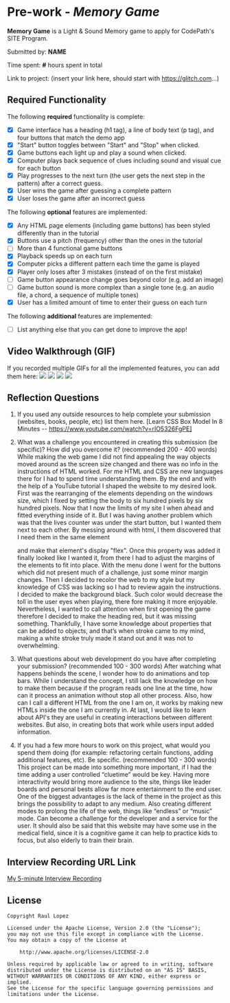 # Pre-work - *Memory Game*

**Memory Game** is a Light & Sound Memory game to apply for CodePath's SITE Program. 

Submitted by: **NAME**

Time spent: **#** hours spent in total

Link to project: (insert your link here, should start with https://glitch.com...)

## Required Functionality

The following **required** functionality is complete:

* [X] Game interface has a heading (h1 tag), a line of body text (p tag), and four buttons that match the demo app
* [X] "Start" button toggles between "Start" and "Stop" when clicked. 
* [X] Game buttons each light up and play a sound when clicked. 
* [X] Computer plays back sequence of clues including sound and visual cue for each button
* [X] Play progresses to the next turn (the user gets the next step in the pattern) after a correct guess. 
* [X] User wins the game after guessing a complete pattern
* [X] User loses the game after an incorrect guess

The following **optional** features are implemented:

* [X] Any HTML page elements (including game buttons) has been styled differently than in the tutorial
* [X] Buttons use a pitch (frequency) other than the ones in the tutorial
* [ ] More than 4 functional game buttons
* [X] Playback speeds up on each turn
* [X] Computer picks a different pattern each time the game is played
* [X] Player only loses after 3 mistakes (instead of on the first mistake)
* [ ] Game button appearance change goes beyond color (e.g. add an image)
* [ ] Game button sound is more complex than a single tone (e.g. an audio file, a chord, a sequence of multiple tones)
* [X] User has a limited amount of time to enter their guess on each turn

The following **additional** features are implemented:

- [ ] List anything else that you can get done to improve the app!

## Video Walkthrough (GIF)

If you recorded multiple GIFs for all the implemented features, you can add them here:
![](http://g.recordit.co/JeeoXRzyix.gif)
![](https://www.w3schools.com/jsref)
![](gif3-link-here)
![](gif4-link-here)

## Reflection Questions
1. If you used any outside resources to help complete your submission (websites, books, people, etc) list them here. 
[Learn CSS Box Model In 8 Minutes -- https://www.youtube.com/watch?v=rIO5326FgPE]

2. What was a challenge you encountered in creating this submission (be specific)? How did you overcome it? (recommended 200 - 400 words) 
While making the web game I did not find appealing the way objects moved around as the screen size changed and there was no info in the instructions of HTML worked. 
For me HTML and CSS are new languages there for I had to spend time understanding them. By the end and with the help of a YouTube tutorial I shaped the website to 
my desired look. First was the rearranging of the elements depending on the windows size, which I fixed by setting the body to six hundred pixels by six hundred pixels. 
Now that I now the limits of my site I when ahead and fitted everything inside of it. But I was having another problem which was that the lives counter was under the 
start button, but I wanted them next to each other. By messing around with html, I them discovered that I need them in the same element<div> and make that element's display "flex".
Once this property was added it finally looked like I wanted it, from there I had to adjust the margins of the elements to fit into place. With the menu done 
I went for the buttons which did not present much of a challenge, just some minor margin changes. Then I decided to recolor the web to my style but 
my knowledge of CSS was lacking so I had to review again the instructions. I decided to make the background black. Such color would decrease the 
toll in the user eyes when playing, there fore making it more enjoyable. Nevertheless, I wanted to call attention when first opening the game therefore
 I decided to make the heading red, but it was missing something. Thankfully, I have some knowledge about properties that can be added to objects,
and that’s when stroke came to my mind, making a white stroke truly made it stand out and it was not to overwhelming.


3. What questions about web development do you have after completing your submission? (recommended 100 - 300 words) 
After watching what happens behinds the scene, I wonder how to do animations and top bars. While I understand the concept, I still lack the knowledge on how to make them
 because if the program reads one line at the time, how can it process an animation without stop all other process. Also, how can I call a different HTML from the one I am on, 
it works by making new HTMLs inside the one I am currently in. At last, I would like to learn about API's they are useful in creating interactions between different websites.
 But also, in creating bots that work while users input added information.

4. If you had a few more hours to work on this project, what would you spend them doing (for example: refactoring certain functions, adding additional features, etc). Be specific. (recommended 100 - 300 words) 
This project can be made into something more important, if I had the time adding a user controlled “cluetime” would be key. Having more interactivity would bring more 
audience to the site, things like leader boards and personal bests allow far more entertainment to the end user. One of the biggest advantages is the lack of theme in the
project as this brings the possibility to adapt to any medium. Also creating different modes to prolong the life of the web, things like “endless” or “music” mode. Can become
 a challenge for the developer and a service for the user. It should also be said that this website may have some use in the medical field, since it is a cognitive game 
it can help to practice kids to focus, but also elderly to train their brain.




## Interview Recording URL Link

[My 5-minute Interview Recording](your-link-here)


## License

    Copyright Raul Lopez

    Licensed under the Apache License, Version 2.0 (the "License");
    you may not use this file except in compliance with the License.
    You may obtain a copy of the License at

        http://www.apache.org/licenses/LICENSE-2.0

    Unless required by applicable law or agreed to in writing, software
    distributed under the License is distributed on an "AS IS" BASIS,
    WITHOUT WARRANTIES OR CONDITIONS OF ANY KIND, either express or implied.
    See the License for the specific language governing permissions and
    limitations under the License.